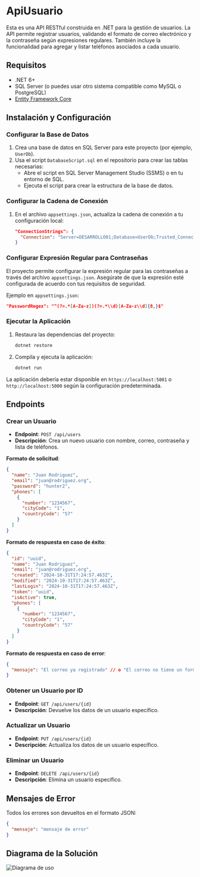
# ApiUsuario

Esta es una API RESTful construida en .NET para la gestión de usuarios. La API permite registrar usuarios, validando el formato de correo electrónico y la contraseña según expresiones regulares. También incluye la funcionalidad para agregar y listar teléfonos asociados a cada usuario.

## Requisitos

- .NET 6+
- SQL Server (o puedes usar otro sistema compatible como MySQL o PostgreSQL)
- [Entity Framework Core](https://docs.microsoft.com/en-us/ef/core/)

## Instalación y Configuración

### Configurar la Base de Datos

1. Crea una base de datos en SQL Server para este proyecto (por ejemplo, `UserDb`).
2. Usa el script `DatabaseScript.sql` en el repositorio para crear las tablas necesarias:
   - Abre el script en SQL Server Management Studio (SSMS) o en tu entorno de SQL.
   - Ejecuta el script para crear la estructura de la base de datos.

### Configurar la Cadena de Conexión

1. En el archivo `appsettings.json`, actualiza la cadena de conexión a tu configuración local:
   ```json
   "ConnectionStrings": {
     "Connection": "Server=DESARROLLO01;Database=UserDb;Trusted_Connection=true;TrustServerCertificate=true"
   }
   ```

### Configurar Expresión Regular para Contraseñas

El proyecto permite configurar la expresión regular para las contraseñas a través del archivo `appsettings.json`. Asegúrate de que la expresión esté configurada de acuerdo con tus requisitos de seguridad.

Ejemplo en `appsettings.json`:

```json
"PasswordRegex": "^(?=.*[A-Za-z])(?=.*\\d)[A-Za-z\\d]{8,}$"
```

### Ejecutar la Aplicación

1. Restaura las dependencias del proyecto:
   ```bash
   dotnet restore
   ```

2. Compila y ejecuta la aplicación:
   ```bash
   dotnet run
   ```

La aplicación debería estar disponible en `https://localhost:5001` o `http://localhost:5000` según la configuración predeterminada.

## Endpoints

### Crear un Usuario

- **Endpoint**: `POST /api/users`
- **Descripción**: Crea un nuevo usuario con nombre, correo, contraseña y lista de teléfonos.

**Formato de solicitud**:
```json
{
  "name": "Juan Rodriguez",
  "email": "juan@rodriguez.org",
  "password": "hunter2",
  "phones": [
    {
      "number": "1234567",
      "cityCode": "1",
      "countryCode": "57"
    }
  ]
}
```

**Formato de respuesta en caso de éxito**:
```json
{
  "id": "uuid",
  "name": "Juan Rodriguez",
  "email": "juan@rodriguez.org",
  "created": "2024-10-31T17:24:57.463Z",
  "modified": "2024-10-31T17:24:57.463Z",
  "lastLogin": "2024-10-31T17:24:57.463Z",
  "token": "uuid",
  "isActive": true,
  "phones": [
    {
      "number": "1234567",
      "cityCode": "1",
      "countryCode": "57"
    }
  ]
}
```

**Formato de respuesta en caso de error**:
```json
{
  "mensaje": "El correo ya registrado" // o "El correo no tiene un formato válido", según el caso
}
```

### Obtener un Usuario por ID

- **Endpoint**: `GET /api/users/{id}`
- **Descripción**: Devuelve los datos de un usuario específico.

### Actualizar un Usuario

- **Endpoint**: `PUT /api/users/{id}`
- **Descripción**: Actualiza los datos de un usuario específico.

### Eliminar un Usuario

- **Endpoint**: `DELETE /api/users/{id}`
- **Descripción**: Elimina un usuario específico.

## Mensajes de Error

Todos los errores son devueltos en el formato JSON:

```json
{
  "mensaje": "mensaje de error"
}
```

## Diagrama de la Solución

![Diagrama de uso](https://github.com/user-attachments/assets/6bb72899-67fa-40f3-9089-89680a5a32bf)
